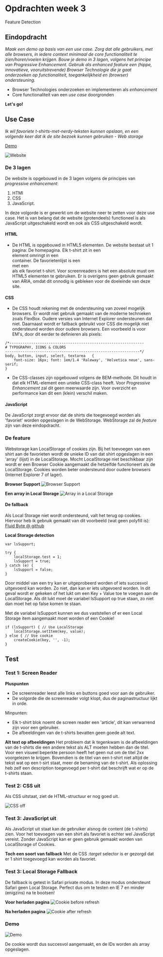 # Opdrachten week 3
Feature Detection

## Eindopdracht
*Maak een demo op basis van een use case. Zorg dat alle gebruikers, met alle browsers, in iedere context minimaal de core functionaliteit te zien/horen/voelen krijgen. Bouw je demo in 3 lagen, volgens het principe van Progressive Enhancement. Gebruik als enhanced feature een (hippe, innovatieve, vooruitstrevende) Browser Technologie die je gaat onderzoeken op functionaliteit, toegankelijkheid en (browser) ondersteuning.*

- Browser Technologies onderzoeken en implementeren als *enhancement*
- Core functionaliteit van een *use case* doorgronden

**Let's go!**

## Use Case
*Ik wil favoriete t-shirts-met-nerdy-teksten kunnen opslaan, en een volgende keer dat ik de site bezoek kunnen gebruiken - Web storage*

[Demo](https://sennykalidien.github.io/browser-technologies/)

![Website](https://raw.githubusercontent.com/sennykalidien/EW/master/browser-technologies/week-3/eindopdracht/readme/site.png)

### De 3 lagen
De website is opgebouwd in de 3 lagen volgens de principes van *progressive enhancement*:

1. HTMl
2. CSS
3. JavaScript.

In deze volgorde is er gewerkt om de website neer te zetten voor deze use case. Het is van belang dat de website (grotendeels) functioneel is als JavaScript uitgeschakeld wordt en ook als CSS uitgeschakeld wordt.


#### HTML
- De HTML is opgebouwd in HTML5 elementen. De website bestaat uit 1 pagina: De homepagina. Elk t-shirt zit in een <article> element omringt in een <section> container. De favorietenlijst is een <aside> met een <article> als elk favoriet t-shirt. Voor screenreaders is het een absolute must om HTML5 elementen te gebruiken. Er is overigens geen gebruik gemaakt van ARIA, omdat dit onnodig is gebleken voor de doeleinde van deze site.

#### CSS
- De CSS houdt rekening met de ondersteuning van zoveel mogelijk browsers. Er wordt niet gebruik gemaakt van de moderne technieken zoals FlexBox. Oudere versies van Internet Explorer ondersteunen dat niet. Daarnaast wordt er fallback gebruikt voor CSS die mogelijk niet ondersteund worden door oudere browsers. Een voorbeeld is voor EM's, door dit eerder te definieren als pixels:


```
/*--------------------------------------------------------------
# TYPOGRAPHY, ICONS & COLORS
--------------------------------------------------------------*/
body, button, input, select, textarea   {
    font-size: 16px; font: 1em/1.4 'Raleway', 'Helvetica neue', sans-serif;
}
```

- De CSS-classes zijn opgebouwd volgens de BEM-methode. Dit houdt in dat elk HTML-element een unieke CSS-class heeft. Voor *Progressive Enhancement* zal dit geen meerwaarde zijn. Voor overzicht en performance kan dit een (klein) verschil maken.

#### JavaScript
De JavaScript zorgt ervoor dat de shirts die toegevoegd worden als 'favoriet' worden opgeslagen in de WebStorage. WebStorage zal de *feature* zijn van deze eindopdracht.


### De feature
Webstorage kan LocalStorage of cookies zijn. Bij het toevoegen van een shirt aan de favorieten wordt de unieke ID van dat shirt opgeslagen in een 'array' (lijst) in de LocalStorage. Mocht LocalStorage niet beschikbaar zijn wordt er een Browser Cookie aangemaakt die hetzelfde functioneert als de LocalStorage. Cookies worden beter ondersteund door oudere browsers (Internet Explorer 7 of lager).

**Browser Support**
![Browser Support](https://raw.githubusercontent.com/sennykalidien/EW/master/browser-technologies/week-3/eindopdracht/readme/browser-support.png)

**Een array in Local Storage**
![Array in a Local Storage](https://raw.githubusercontent.com/sennykalidien/EW/master/browser-technologies/week-3/eindopdracht/readme/localstorage-array.png)

#### De fallback
Als Local Storage niet wordt ondersteund, valt het terug op cookies. Hiervoor heb ik gebruik gemaakt van dit voorbeeld (wat geen polyfill is):
[Fluid Byte @ github](https://gist.github.com/Fluidbyte/4718380)


**Local Storage detection**
```
var lsSupport;

try {
    localStorage.test = 1;
    lsSupport = true;
} catch (e) {
    lsSupport = false;
}
```

Door middel van een try kan er uitgeprobeerd worden of iets succesvol uitgevoerd kan worden. Zo niet, dan kan er iets uitgevoerd worden. In dit geval wordt er gekeken of het lukt om een Key + Value toe te voegen aan de LocalStorage. Als dit lukt moet de variabel lsSupport op true staan, zo niet dan moet het op false komen te staan.

Met de variabel lsSupport kunnen we dus vaststellen of er een Local Storage item aangemaakt moet worden of een Cookie!

```
if (lsSupport) { // Use LocalStorage
    localStorage.setItem(key, value);
} else { // Use cookie
    createCookie(key, '', -1);
}

```


## Test

### Test 1: Screen Reader
**Pluspunten**
- De screenreader leest alle links en buttons goed voor aan de gebruiker.
- De volgorde die de screenreader volgt klopt, dus de paginastructuur lijkt in orde.

Minpunten:
- Elk t-shirt blok noemt de screen reader een 'article', dit kan verwarrend zijn voor een gebruiker.
- De afbeeldingen van de t-shirts bevatten geen goede alt text.

**Alt text op afbeeldingen**
Het probleem dat ik tegenkwam is de afbeeldingen van de t-shirts die een andere tekst als ALT moeten hebben dan de titel. Voor een visueel beperkte persoon heeft het geen nut om de titel 2xx voorgelezen te krijgen. Bovendien is de titel van een t-shirt niet altijd de tekst wat op een t-sirt staat, meer de benaming van de t-shirt. Als oplossing heb zelf een description toegevoegd per t-shirt dat beschrijft wat er op de t-shirts staan.

### Test 2: CSS uit
Als CSS uitstaat, ziet de HTML-structuur er nog goed uit.

![CSS off](https://raw.githubusercontent.com/sennykalidien/EW/master/browser-technologies/week-3/eindopdracht/readme/browser-support.png)

### Test 3: JavaScript uit
Als JavaScript uit staat kan de gebruiker alsnog de content (de t-shirts) zien. Voor het toevoegen van een shirt als favoriet is echter wel JavaScript vereist. Zonder JavaScript kan er geen gebruik gemaakt worden van LocalStorage of Cookies.

**Toch een soort van fallback**
Met de CSS *:target* selector is er gezorgd dat er 1 shirt toegevoegd kan worden als favoriet.


### Test 3: Local Storage Fallback
De fallback is getest in Safari private modus. In deze modus ondersteunt Safari geen Local Storage. Perfect dus om te testen en IE 7 en minder (enigzins) na te bootsen!

**Voor herladen pagina**
![Cookie before refresh](https://raw.githubusercontent.com/sennykalidien/EW/master/browser-technologies/week-3/eindopdracht/readme/cookie_before-refresh.png)

**Na herladen pagina**
![Cookie after refresh](https://raw.githubusercontent.com/sennykalidien/EW/master/browser-technologies/week-3/eindopdracht/readme/cookie_after-refresh.png)

### Demo
![Demo](https://sennykalidien.github.io/browser-technologies/)

De cookie wordt dus succesvol aangemaakt, en de IDs worden als array opgeslagen.
